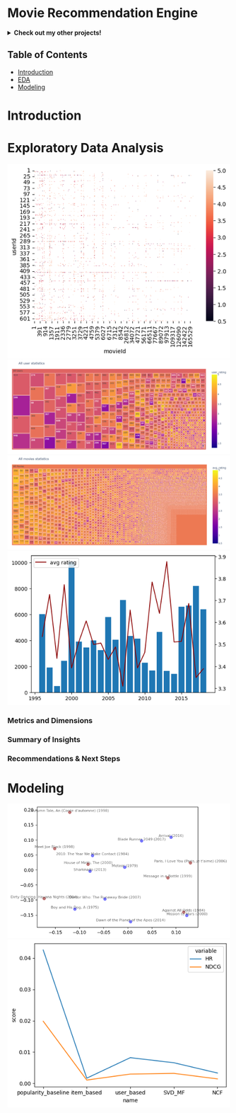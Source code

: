 # Movie Recommendation Engine

<details>
<summary><b>Check out my other projects!</b></summary>
  
[Demand Forecasting](https://github.com/lexie21/demandforecasting)

[Loan Defaulter](https://github.com/lexie21/loandefaulter)

</details>

## Table of Contents
- [Introduction](#Introduction)
- [EDA](#Exploratory-Data-Analysis)
- [Modeling](#Modeling)

# Introduction

# Exploratory Data Analysis
![Alt Text](https://github.com/lexie21/movierecommender/blob/main/frequency.png)
![Alt Text](https://github.com/lexie21/movierecommender/blob/main/user_stats.png)
![Alt Text](https://github.com/lexie21/movierecommender/blob/main/movie_stats.png)
![Alt Text](https://github.com/lexie21/movierecommender/blob/main/ratings.png)



<h3>Metrics and Dimensions</h3>


<h3>Summary of Insights</h3>

<h3>Recommendations & Next Steps</h3>

# Modeling
![Alt Text](https://github.com/lexie21/movierecommender/blob/main/MF.png)
![Alt Text](https://github.com/lexie21/movierecommender/blob/main/metrics.png)
